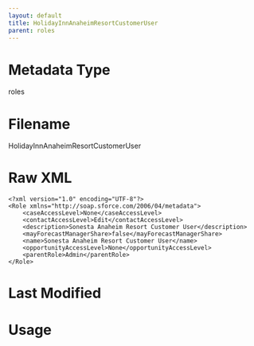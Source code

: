 ```yaml
---
layout: default
title: HolidayInnAnaheimResortCustomerUser
parent: roles
---
```

# Metadata Type
roles


# Filename 
HolidayInnAnaheimResortCustomerUser


# Raw XML
```
<?xml version="1.0" encoding="UTF-8"?>
<Role xmlns="http://soap.sforce.com/2006/04/metadata">
    <caseAccessLevel>None</caseAccessLevel>
    <contactAccessLevel>Edit</contactAccessLevel>
    <description>Sonesta Anaheim Resort Customer User</description>
    <mayForecastManagerShare>false</mayForecastManagerShare>
    <name>Sonesta Anaheim Resort Customer User</name>
    <opportunityAccessLevel>None</opportunityAccessLevel>
    <parentRole>Admin</parentRole>
</Role>
```


# Last Modified


# Usage
